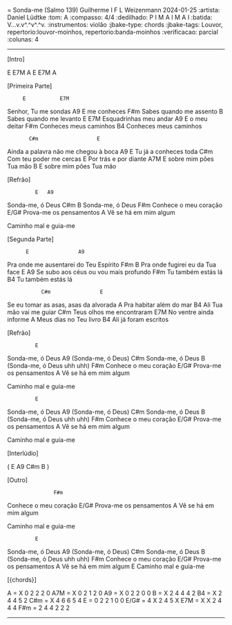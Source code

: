 = Sonda-me (Salmo 139)
Guilherme I F L Weizenmann
2024-01-25
:artista: Daniel Lüdtke
:tom: A
:compasso: 4/4
:dedilhado: P I M A I M A I
:batida: V...v.v^.^v^.^v.
:instrumentos: violão
:jbake-type: chords
:jbake-tags: Louvor, repertorio:louvor-moinhos, repertorio:banda-moinhos
:verificacao: parcial
:colunas: 4


----

[Intro]

E  E7M  A
E  E7M  A

[Primeira Parte]

         E           E7M
Senhor, Tu me sondas
   A9
E me conheces
                   F#m
Sabes quando me assento
                   B
Sabes quando me levanto
       E               E7M
Esquadrinhas meu andar
A9
E o meu deitar
                 F#m
Conheces meus caminhos
                 B4
Conheces meus caminhos

           C#m                   E
Ainda a palavra não me chegou à boca
              A9
E Tu já a conheces toda
                  C#m
Com teu poder me cercas
                 E
Por trás e por diante
                  A7M
E sobre mim pões Tua mão
                  B
E sobre mim pões Tua mão

[Refrão]

             E   A9
Sonda-me, ó Deus
             C#m  B
Sonda-me, ó Deus
                   F#m
Conhece o meu coração
                  E/G#
Prova-me os pensamentos
                   A
Vê se há em mim algum

Caminho mal e guia-me

[Segunda Parte]

          E                A9
Pra onde me ausentarei do Teu Espírito
              F#m           B
Pra onde fugirei eu da Tua face
    E                    A9
Se subo aos céus ou vou mais profundo
             F#m
Tu também estás lá
             B4
Tu também estás lá

               C#m                E
Se eu tomar as asas, asas da alvorada
              A
Pra habitar além do mar
                 B4
Ali Tua mão vai me guiar
                     C#m
Teus olhos me encontraram
                   E7M
No ventre ainda informe
                  A
Meus dias no Teu livro
                 B4
Ali já foram escritos

[Refrão]

             E
Sonda-me, ó Deus
              A9
(Sonda-me, ó Deus)
             C#m
Sonda-me, ó Deus
              B
(Sonda-me, ó Deus uhh uhh)
                   F#m
Conhece o meu coração
                  E/G#
Prova-me os pensamentos
                   A
Vê se há em mim algum

Caminho mal e guia-me

             E
Sonda-me, ó Deus
              A9
(Sonda-me, ó Deus)
             C#m
Sonda-me, ó Deus
              B
(Sonda-me, ó Deus uhh uhh)
                   F#m
Conhece o meu coração
                  E/G#
Prova-me os pensamentos
                   A
Vê se há em mim algum

Caminho mal e guia-me

[Interlúdio]

( E  A9  C#m  B )

[Outro]

                   F#m
Conhece o meu coração
                  E/G#
Prova-me os pensamentos
                   A
Vê se há em mim algum

Caminho mal e guia-me

             E
Sonda-me, ó Deus
              A9
(Sonda-me, ó Deus)
             C#m
Sonda-me, ó Deus
              B
(Sonda-me, ó Deus uhh uhh)
                   F#m
Conhece o meu coração
                  E/G#
Prova-me os pensamentos
                   A
Vê se há em mim algum
                       E
Caminho mal e guia-me


[{chords}]

A = X 0 2 2 2 0
A7M = X 0 2 1 2 0
A9 = X 0 2 2 0 0
B = X 2 4 4 4 2
B4 = X 2 4 4 5 2
C#m = X 4 6 6 5 4
E = 0 2 2 1 0 0
E/G# = 4 X 2 4 5 X
E7M = X X 2 4 4 4
F#m = 2 4 4 2 2 2

----